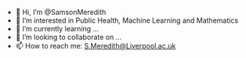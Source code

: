 - 👋 Hi, I’m @SamsonMeredith
- 👀 I’m interested in Public Health, Machine Learning and Mathematics 
- 🌱 I’m currently learning ...
- 💞️ I’m looking to collaborate on ...
- 📫 How to reach me: S.Meredith@Liverpool.ac.uk

<!---
SamsonMeredith/SamsonMeredith is a ✨ special ✨ repository because its `README.md` (this file) appears on your GitHub profile.
You can click the Preview link to take a look at your changes.
--->
